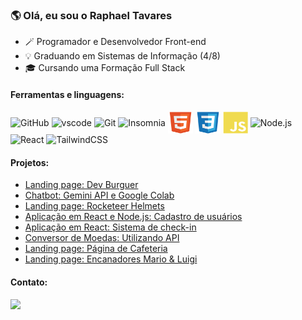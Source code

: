 ### 🌎 Olá, eu sou o Raphael Tavares

- 🪄 Programador e Desenvolvedor Front-end
- 💡 Graduando em Sistemas de Informação (4/8)
- 🎓 Cursando uma Formação Full Stack

#### Ferramentas e linguagens:

<div>
  <img align="center" alt="GitHub" height="35" width="40" src="https://cdn.simpleicons.org/github/000000/ffffff">
  <img align="center" alt="vscode" height="35" width="40" src="https://cdn.jsdelivr.net/gh/devicons/devicon@latest/icons/vscode/vscode-original.svg"/>
  <img align="center" alt="Git" height="35" width="40" src="https://cdn.jsdelivr.net/gh/devicons/devicon@latest/icons/git/git-original.svg">
  <img align="center" alt="Insomnia" height="35" width="40" src="https://cdn.jsdelivr.net/gh/devicons/devicon@latest/icons/insomnia/insomnia-original.svg">
  <img align="center" alt="HTML" height="35" width="40" src="https://raw.githubusercontent.com/devicons/devicon/master/icons/html5/html5-original.svg">
  <img align="center" alt="CSS" height="35" width="40" src="https://raw.githubusercontent.com/devicons/devicon/master/icons/css3/css3-original.svg">
  <img align="center" alt="JavaScript" height="35" width="40" src="https://raw.githubusercontent.com/devicons/devicon/master/icons/javascript/javascript-plain.svg">
  <img align="center" alt="Node.js" height="35" width="40" src="https://cdn.jsdelivr.net/gh/devicons/devicon@latest/icons/nodejs/nodejs-original.svg">
  <img align="center" alt="React" height="35" width="40" src="https://cdn.jsdelivr.net/gh/devicons/devicon@latest/icons/react/react-original.svg">
  <img align="center" alt="TailwindCSS" height="35" width="40" src="https://cdn.jsdelivr.net/gh/devicons/devicon@latest/icons/tailwindcss/tailwindcss-original.svg">
</div>

#### Projetos:

- [Landing page: Dev Burguer](https://github.com/phaelstavares/DevBurguer)
- [Chatbot: Gemini API e Google Colab](https://github.com/phaelstavares/imersaoIA-chatbot)
- [Landing page: Rocketeer Helmets](https://phaelstavares.github.io/RocketeerHelmets/)
- [Aplicação em React e Node.js: Cadastro de usuários](https://github.com/phaelstavares/projeto-Cadastro)
- [Aplicação em React: Sistema de check-in](https://github.com/phaelstavares/projeto-check-in)
- [Conversor de Moedas: Utilizando API](https://phaelstavares.github.io/projeto-ConversorDeMoedas/)
- [Landing page: Página de Cafeteria](https://phaelstavares.github.io/Cafena-Cafeteria/)
- [Landing page: Encanadores Mario & Luigi](https://phaelstavares.github.io/projeto-MarioLuigiEncanadores/)

#### Contato:

<a href="https://www.linkedin.com/in/phaelstavares/" target="_blank"><img src="https://img.shields.io/badge/-LinkedIn-%230077B5?style=for-the-badge&logo=linkedin&logoColor=white" target="_blank"></a>
